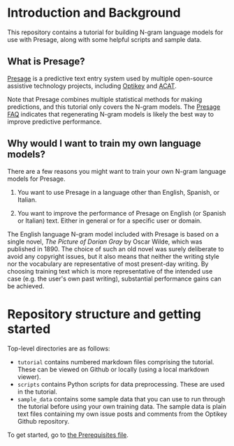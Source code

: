 # Introduction and Background

This repository contains a tutorial for building N-gram language models for use with Presage, along with some helpful scripts and sample data.

## What is Presage?

[Presage](https://presage.sourceforge.io/) is a predictive text entry system used by multiple open-source assistive technology projects, including [Optikey](https://optikey.org/) and [ACAT](https://www.intel.com/content/www/us/en/developer/tools/open/acat/overview.html).

Note that Presage combines multiple statistical methods for making predictions, and this tutorial only covers the N-gram models. The [Presage FAQ](https://github.com/Manouchehri/presage/blob/master/FAQ]) indicates that regenerating N-gram models is likely the best way to improve predictive performance.

## Why would I want to train my own language models?

There are  a few reasons you might want to train your own N-gram language models for Presage.

1. You want to use Presage in a language other than English, Spanish, or Italian.

2. You want to improve the performance of Presage on English (or Spanish or Italian) text. Either in general or for a specific user or domain.

The English language N-gram model included with Presage is based on a single novel, _The Picture of Dorian Gray_ by Oscar Wilde, which was published in 1890. The choice of such an old novel was surely deliberate to avoid any copyright issues, but it also means that neither the writing style nor the vocabulary are representative of most present-day writing.  By choosing training text which is more representative of the intended use case (e.g. the user's own past writing), substantial performance gains can be achieved.

# Repository structure and getting started

Top-level directories are as follows: 
- `tutorial` contains numbered markdown files comprising the tutorial. These can be viewed on Github or locally (using a local markdown viewer).
- `scripts` contains Python scripts for data preprocessing. These are used in the tutorial.
- `sample_data` contains some sample data that you can use to run through the tutorial before using your own training data.  The sample data is plain text files containing my own issue posts and comments from the Optikey Github repository.

To get started, go to [the Prerequisites file](tutorial/0_prerequisites.md).